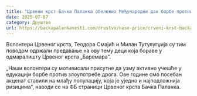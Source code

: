 ```yaml
---
title: "Црвени крст Бачка Паланка обележио Међународни дан борбе против злоупотребе и кријумчарења дроге"
date: 2025-07-07
category: Друштво
url: https://backapalankavesti.com/drustvo/nase-price/crveni-krst-backa-palanka-obelezio-medjunarodni-dan-borbe-protiv-zloupotrebe-i-krijumcarenja-droge/
---
```


Волонтери Црвеног крста, Теодора Смајић и Милан Тутулугџија су тим поводом одржали предавање на ову тему деци која бораве у одмаралишту Црвеног крста „Баремара“.

„Наши волонтери су мотивисали присутне да узму активно учешће у едукацији борбе против злоупотребе дрога. Ове године смо посебан акценат ставили на млађу популацију, која је уједно и најподложнија ризицима“, наводи се на ФБ страници Црвеног крста Бачка Паланка.
